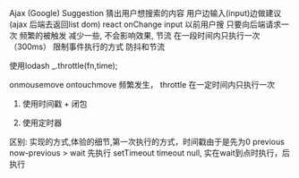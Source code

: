 Ajax (Google) Suggestion
猜出用户想搜索的内容
用户边输入(input)边做建议(ajax 后端去返回list dom)
react onChange input
以前用户搜 只要向后端请求一次
频繁的被触发 减少一些, 不会影响效果,
节流 在一段时间内只执行一次 （300ms）
限制事件执行的方式 防抖和节流

使用lodash _.throttle(fn,time);

onmousemove ontouchmove 频繁发生，
throttle 在一定时间内只执行一次

1. 使用时间戳 + 闭包

2. 使用定时器

区别: 实现的方式,体验的细节,第一次执行的方式，时间戳由于是先为0 previous now-previous > wait 先执行  setTimeout timeout null,
实在wait到点时执行，后执行